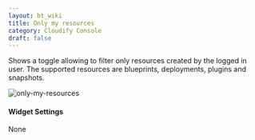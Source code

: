 ```yaml
---
layout: bt_wiki
title: Only my resources
category: Cloudify Console
draft: false
---
```

Shows a toggle allowing to filter only resources created by the logged in user. The supported resources are blueprints, deployments, plugins and snapshots. 

![only-my-resources]( /images/ui/widgets/only_my_resources.png )

#### Widget Settings
None
